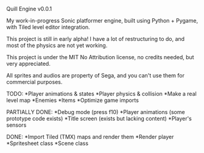 Quill Engine v0.0.1

My work-in-progress Sonic platformer engine, built using Python + Pygame, with Tiled level editor integration.

This project is still in early alpha! I have a lot of restructuring to do, and most of the physics are not yet working.

This project is under the MIT No Attribution license, no credits needed, but very appreciated.

All sprites and audios are property of Sega, and you can't use them for commercial purposes.

TODO:
*Player animations & states
*Player physics & collision
*Make a real level map
*Enemies
*Items
*Optimize game imports

PARTIALLY DONE:
*Debug mode (press f10)
*Player animations (some prototype code exists)
*Title screen (exists but lacking content)
*Player's sensors

DONE:
*Import Tiled (TMX) maps and render them
*Render player
*Spritesheet class
*Scene class
